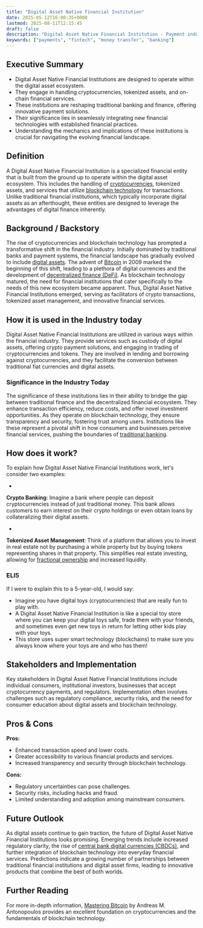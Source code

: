 ```yaml
---
title: "Digital Asset Native Financial Institution"
date: 2025-05-12T16:00:35+0000
lastmod: 2025-08-11T12:15:45
draft: false
description: "Digital Asset Native Financial Institution - Payment industry knowledge and insights"
keywords: ["payments", "fintech", "money transfer", "banking"]
---
```


## Executive Summary

- Digital Asset Native Financial Institutions are designed to operate within the digital asset ecosystem.
- They engage in handling cryptocurrencies, tokenized assets, and on-chain financial services.
- These institutions are reshaping traditional banking and finance, offering innovative payment solutions.
- Their significance lies in seamlessly integrating new financial technologies with established financial practices.
- Understanding the mechanics and implications of these institutions is crucial for navigating the evolving financial landscape.

## Definition 
A Digital Asset Native Financial Institution is a specialized financial entity that is built from the ground up to operate within the digital asset ecosystem. This includes the handling of [cryptocurrencies](https://faisalkhanllc.xyz/resources/payments-wiki/c/cryptocurrency/), tokenized assets, and services that utilize [blockchain technology](https://faisalkhanllc.xyz/resources/payments-wiki/b/blockchain/) for transactions. Unlike traditional financial institutions, which typically incorporate digital assets as an afterthought, these entities are designed to leverage the advantages of digital finance inherently.

## Background / Backstory
The rise of cryptocurrencies and blockchain technology has prompted a transformative shift in the financial industry. Initially dominated by traditional banks and payment systems, the financial landscape has gradually evolved to include [digital assets](https://faisalkhanllc.xyz/resources/payments-wiki/d/digital-assets/). The advent of [Bitcoin](https://faisalkhanllc.xyz/resources/payments-wiki/b/bitcoin/) in 2009 marked the beginning of this shift, leading to a plethora of digital currencies and the development of [decentralized finance (DeFi)](https://faisalkhanllc.xyz/resources/payments-wiki/d/decentralized-finance-defi/). As blockchain technology matured, the need for financial institutions that cater specifically to the needs of this new ecosystem became apparent. Thus, Digital Asset Native Financial Institutions emerged, serving as facilitators of crypto transactions, tokenized asset management, and innovative financial services.

## How it is used in the Industry today
Digital Asset Native Financial Institutions are utilized in various ways within the financial industry. They provide services such as custody of digital assets, offering crypto payment solutions, and engaging in trading of cryptocurrencies and tokens. They are involved in lending and borrowing against cryptocurrencies, and they facilitate the conversion between traditional fiat currencies and digital assets.

### Significance in the Industry Today
The significance of these institutions lies in their ability to bridge the gap between traditional finance and the decentralized financial ecosystem. They enhance transaction efficiency, reduce costs, and offer novel investment opportunities. As they operate on blockchain technology, they ensure transparency and security, fostering trust among users. Institutions like these represent a pivotal shift in how consumers and businesses perceive financial services, pushing the boundaries of [traditional banking](https://faisalkhanllc.xyz/resources/payments-wiki/b/banking/).

## How does it work?
To explain how Digital Asset Native Financial Institutions work, let's consider two examples:

- 
**Crypto Banking**: Imagine a bank where people can deposit cryptocurrencies instead of just traditional money. This bank allows customers to earn interest on their crypto holdings or even obtain loans by collateralizing their digital assets.

- 
**Tokenized Asset Management**: Think of a platform that allows you to invest in real estate not by purchasing a whole property but by buying tokens representing shares in that property. This simplifies real estate investing, allowing for [fractional ownership](https://faisalkhanllc.xyz/resources/payments-wiki/f/fractional-ownership-in-crypto-a-comprehensive-guide/) and increased liquidity.

### ELI5
If I were to explain this to a 5-year-old, I would say:

- Imagine you have digital toys (cryptocurrencies) that are really fun to play with.
- A Digital Asset Native Financial Institution is like a special toy store where you can keep your digital toys safe, trade them with your friends, and sometimes even get new toys in return for letting other kids play with your toys.
- This store uses super smart technology (blockchains) to make sure you always know where your toys are and who has them!

## Stakeholders and Implementation
Key stakeholders in Digital Asset Native Financial Institutions include individual consumers, institutional investors, businesses that accept cryptocurrency payments, and regulators. Implementation often involves challenges such as regulatory compliance, security risks, and the need for consumer education about digital assets and blockchain technology.

## Pros & Cons
**Pros:**

- Enhanced transaction speed and lower costs.
- Greater accessibility to various financial products and services.
- Increased transparency and security through blockchain technology.

**Cons:**

- Regulatory uncertainties can pose challenges.
- Security risks, including hacks and fraud.
- Limited understanding and adoption among mainstream consumers.

## Future Outlook
As digital assets continue to gain traction, the future of Digital Asset Native Financial Institutions looks promising. Emerging trends include increased regulatory clarity, the rise of [central bank digital currencies (CBDCs)](https://faisalkhanllc.xyz/resources/payments-wiki/c/central-bank-digital-currency-cbdc/), and further integration of blockchain technology into everyday financial services. Predictions indicate a growing number of partnerships between traditional financial institutions and digital asset firms, leading to innovative products that combine the best of both worlds.

## Further Reading
For more in-depth information, [Mastering Bitcoin](https://www.goodreads.com/book/show/21820378-mastering-bitcoin) by Andreas M. Antonopoulos provides an excellent foundation on cryptocurrencies and the fundamentals of blockchain technology.